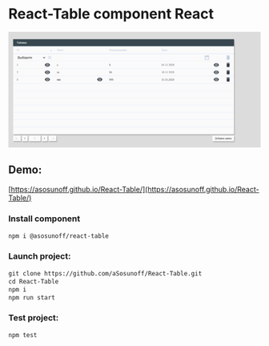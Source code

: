 # React-Table component React

![RangePicker](./Table.gif)

## Demo:

[https://asosunoff.github.io/React-Table/](https://asosunoff.github.io/React-Table/)

### Install component

```
npm i @asosunoff/react-table
```

### Launch project:

```
git clone https://github.com/aSosunoff/React-Table.git
cd React-Table
npm i
npm run start
```

### Test project:

```
npm test
```
